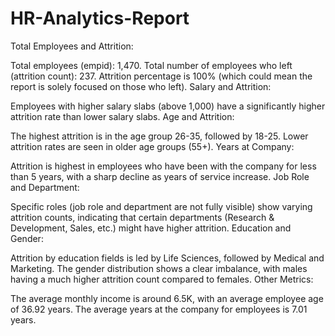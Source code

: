 # HR-Analytics-Report
Total Employees and Attrition:

Total employees (empid): 1,470.
Total number of employees who left (attrition count): 237.
Attrition percentage is 100% (which could mean the report is solely focused on those who left).
Salary and Attrition:

Employees with higher salary slabs (above 1,000) have a significantly higher attrition rate than lower salary slabs.
Age and Attrition:

The highest attrition is in the age group 26-35, followed by 18-25.
Lower attrition rates are seen in older age groups (55+).
Years at Company:

Attrition is highest in employees who have been with the company for less than 5 years, with a sharp decline as years of service increase.
Job Role and Department:

Specific roles (job role and department are not fully visible) show varying attrition counts, indicating that certain departments (Research & Development, Sales, etc.) might have higher attrition.
Education and Gender:

Attrition by education fields is led by Life Sciences, followed by Medical and Marketing.
The gender distribution shows a clear imbalance, with males having a much higher attrition count compared to females.
Other Metrics:

The average monthly income is around 6.5K, with an average employee age of 36.92 years.
The average years at the company for employees is 7.01 years.
